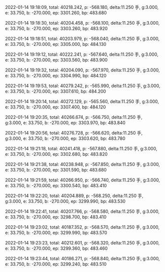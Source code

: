 2022-01-14 19:18:09, total: 40218.242, p: -568.180, delta:11.250 手, g:3.000, e: 33.750, b: -270.000, ep: 3301.260, bp: 483.680

2022-01-14 19:18:30, total: 40204.458, p: -568.100, delta:11.250 手, g:3.000, e: 33.750, b: -270.000, ep: 3303.260, bp: 483.920

2022-01-14 19:18:51, total: 40203.979, p: -568.040, delta:11.250 手, g:3.000, e: 33.750, b: -270.000, ep: 3305.000, bp: 484.130

2022-01-14 19:19:12, total: 40222.241, p: -567.640, delta:11.250 手, g:3.000, e: 33.750, b: -270.000, ep: 3303.560, bp: 483.900

2022-01-14 19:19:32, total: 40204.090, p: -567.970, delta:11.250 手, g:3.000, e: 33.750, b: -270.000, ep: 3304.990, bp: 484.120

2022-01-14 19:19:53, total: 40279.242, p: -565.990, delta:11.250 手, g:3.000, e: 33.750, b: -270.000, ep: 3307.610, bp: 484.200

2022-01-14 19:20:14, total: 40272.129, p: -565.560, delta:11.250 手, g:3.000, e: 33.750, b: -270.000, ep: 3307.400, bp: 484.120

2022-01-14 19:20:35, total: 40266.674, p: -566.750, delta:11.250 手, g:3.000, e: 33.750, b: -270.000, ep: 3303.970, bp: 483.840

2022-01-14 19:20:56, total: 40276.728, p: -566.620, delta:11.250 手, g:3.000, e: 33.750, b: -270.000, ep: 3303.620, bp: 483.780

2022-01-14 19:21:18, total: 40241.418, p: -567.880, delta:11.250 手, g:3.000, e: 33.750, b: -270.000, ep: 3302.680, bp: 483.820

2022-01-14 19:21:38, total: 40238.948, p: -567.850, delta:11.250 手, g:3.000, e: 33.750, b: -270.000, ep: 3301.590, bp: 483.680

2022-01-14 19:21:59, total: 40266.950, p: -566.740, delta:11.250 手, g:3.000, e: 33.750, b: -270.000, ep: 3300.540, bp: 483.410

2022-01-14 19:22:20, total: 40204.889, p: -568.250, delta:11.250 手, g:3.000, e: 33.750, b: -270.000, ep: 3299.990, bp: 483.530

2022-01-14 19:22:41, total: 40207.766, p: -568.580, delta:11.250 手, g:3.000, e: 33.750, b: -270.000, ep: 3298.700, bp: 483.410

2022-01-14 19:23:02, total: 40187.352, p: -568.570, delta:11.250 手, g:3.000, e: 33.750, b: -270.000, ep: 3299.990, bp: 483.570

2022-01-14 19:23:23, total: 40212.601, p: -568.320, delta:11.250 手, g:3.000, e: 33.750, b: -270.000, ep: 3299.360, bp: 483.460

2022-01-14 19:23:44, total: 40186.271, p: -568.840, delta:11.250 手, g:3.000, e: 33.750, b: -270.000, ep: 3299.240, bp: 483.510